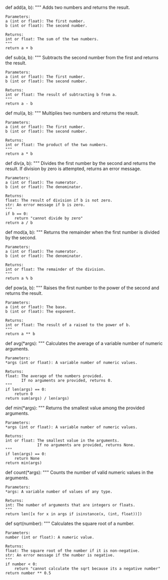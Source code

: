 def add(a, b):
    """
    Adds two numbers and returns the result.

    Parameters:
    a (int or float): The first number.
    b (int or float): The second number.

    Returns:
    int or float: The sum of the two numbers.
    """
    return a + b

def sub(a, b):
    """
    Subtracts the second number from the first and returns the result.

    Parameters:
    a (int or float): The first number.
    b (int or float): The second number.

    Returns:
    int or float: The result of subtracting b from a.
    """
    return a - b

def mul(a, b):
    """
    Multiplies two numbers and returns the result.

    Parameters:
    a (int or float): The first number.
    b (int or float): The second number.

    Returns:
    int or float: The product of the two numbers.
    """
    return a * b

def div(a, b):
    """
    Divides the first number by the second and returns the result. 
    If division by zero is attempted, returns an error message.

    Parameters:
    a (int or float): The numerator.
    b (int or float): The denominator.

    Returns:
    float: The result of division if b is not zero.
    str: An error message if b is zero.
    """
    if b == 0:
        return "cannot divide by zero"
    return a / b

def mod(a, b):
    """
    Returns the remainder when the first number is divided by the second.

    Parameters:
    a (int or float): The numerator.
    b (int or float): The denominator.

    Returns:
    int or float: The remainder of the division.
    """
    return a % b

def pow(a, b):
    """
    Raises the first number to the power of the second and returns the result.

    Parameters:
    a (int or float): The base.
    b (int or float): The exponent.

    Returns:
    int or float: The result of a raised to the power of b.
    """
    return a ** b






def avg(*args):
    """
    Calculates the average of a variable number of numeric arguments.

    Parameters:
    *args (int or float): A variable number of numeric values.

    Returns:
    float: The average of the numbers provided.
           If no arguments are provided, returns 0.
    """
    if len(args) == 0:
        return 0
    return sum(args) / len(args)

def min(*args):
    """
    Returns the smallest value among the provided arguments.

    Parameters:
    *args (int or float): A variable number of numeric values.

    Returns:
    int or float: The smallest value in the arguments.
                  If no arguments are provided, returns None.
    """
    if len(args) == 0:
        return None
    return min(args)

def count(*args):
    """
    Counts the number of valid numeric values in the arguments.

    Parameters:
    *args: A variable number of values of any type.

    Returns:
    int: The number of arguments that are integers or floats.
    """
    return len([x for x in args if isinstance(x, (int, float))])

def sqrt(number):
    """
    Calculates the square root of a number.

    Parameters:
    number (int or float): A numeric value.

    Returns:
    float: The square root of the number if it is non-negative.
    str: An error message if the number is negative.
    """
    if number < 0:
        return "cannot calculate the sqrt because its a negative number"
    return number ** 0.5

